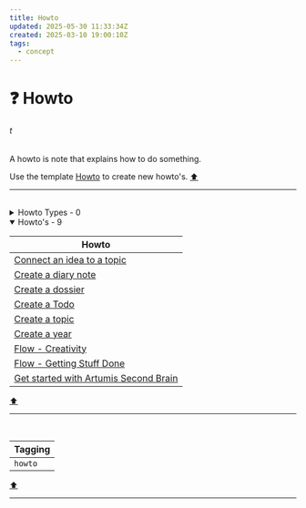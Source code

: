 ```yaml
---
title: Howto
updated: 2025-05-30 11:33:34Z
created: 2025-03-10 19:00:10Z
tags:
  - concept
---
```


# :question: Howto
###### t
A howto is note that explains how to do something.

Use the template [Howto](../Templates/Howto%20-TEMPLATE-.md) to create new howto's.
[⬆️](#t)
***
<br>


<!-- note-overview-plugin
search: tag:howto.type
fields: title
alias: title AS Type
sort: title ASC
details:
  open: false
  summary: Howto Types - {{count}}
-->
<details close>
<summary>Howto Types - 0</summary>

| Type |
| --- |
</details>
<!--endoverview-->

<!-- note-overview-plugin
search: tag:howto
fields: title
alias: title AS Howto
sort: title ASC
details:
  open: true
  summary: Howto's - {{count}}
-->
<details  open>
<summary>Howto's - 9</summary>

| Howto |
| --- |
|[Connect an idea to a topic](../1.Mind/Connect%20an%20idea%20to%20a%20topic.md)|
|[Create a diary note](../1.Mind/Create%20a%20diary%20note.md)|
|[Create a dossier](../1.Mind/Create%20a%20dossier.md)|
|[Create a Todo](../1.Mind/Create%20a%20Todo.md)|
|[Create a topic](../1.Mind/Create%20a%20topic.md)|
|[Create a year](../1.Mind/Create%20a%20year.md)|
|[Flow - Creativity](../1.Mind/Flow%20-%20Creativity.md)|
|[Flow - Getting Stuff Done](../1.Mind/Flow%20-%20Getting%20Stuff%20Done.md)|
|[Get started with Artumis Second Brain](../1.Mind/Get%20started%20with%20Artumis%20Second%20Brain.md)|
</details>
<!--endoverview-->

[⬆️](#t)
***
<br>



| Tagging |
|-|
| `howto` |
[⬆️](#t)
***
<br>